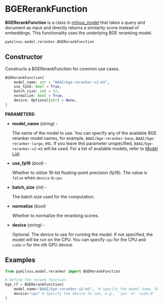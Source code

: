 # BGERerankFunction

**BGERerankFunction** is a class in [milvus_model](https://github.com/milvus-io/milvus-model) that takes a query and document as input and directly returns a similarity score instead of embeddings. This functionality uses the underlying BGE reranking model.

```python
pymilvus.model.reranker.BGERerankFunction
```

## Constructor

Constructs a BGERerankFunction for common use cases.

```python
BGERerankFunction(
    model_name: str = "BAAI/bge-reranker-v2-m3",
    use_fp16: bool = True,
    batch_size: int = 32,
    normalize: bool = True,
    device: Optional[str] = None,
)
```

**PARAMETERS:**

- **model_name** (*string*) -

    The name of the model to use. You can specify any of the available BGE reranker model names, for example, `BAAI/bge-reranker-base`, `BAAI/bge-reranker-large`, etc. If you leave this parameter unspecified, `BAAI/bge-reranker-v2-m3` will be used. For a list of available models, refer to [Model List](https://github.com/FlagOpen/FlagEmbedding/tree/master/FlagEmbedding/llm_reranker#model-list).

- **use_fp16** (*bool*) -

    Whether to utilize 16-bit floating-point precision (fp16). The value is `false` when `device` is `cpu`.

- **batch_size** (*int*) -

    The batch size used for the computation.

- **normalize** (*bool*)

    Whether to normalize the reranking scores.

- **device** (*string*) -

    Optional. The device to use for running the model. If not specified, the model will be run on the CPU. You can specify `cpu` for the CPU and `cuda:n` for the nth GPU device.

## Examples

```python
from pymilvus.model.reranker import BGERerankFunction

# Define the rerank function
bge_rf = BGERerankFunction(
    model_name="BAAI/bge-reranker-v2-m3",  # Specify the model name. Defaults to `BAAI/bge-reranker-v2-m3`.
    device="cpu" # Specify the device to use, e.g., 'cpu' or 'cuda:0'
)
```
